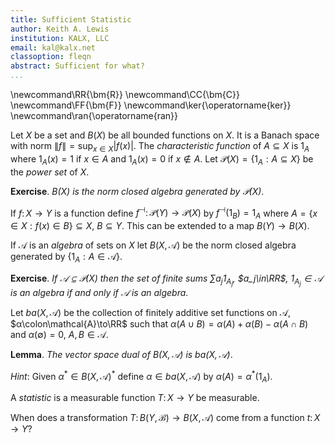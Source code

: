 ```yaml
---
title: Sufficient Statistic
author: Keith A. Lewis
institution: KALX, LLC
email: kal@kalx.net
classoption: fleqn
abstract: Sufficient for what?
...
```


\newcommand\RR{\bm{R}}
\newcommand\CC{\bm{C}}
\newcommand\FF{\bm{F}}
\newcommand\ker{\operatorname{ker}}
\newcommand\ran{\operatorname{ran}}

Let $X$ be a set and $B(X)$ be all bounded functions on $X$.
It is a Banach space with norm $\|f\| = \sup_{x\in X}|f(x)|$.
The _characteristic function_ of $A\subseteq X$ is $1_A$ where
$1_A(x) = 1$ if $x\in A$ and $1_A(x) = 0$ if $x\not\in A$.
Let $\mathcal{P}(X) = \{1_A:A\subseteq X\}$ be the _power set_ of $X$.

__Exercise__. _$B(X)$ is the norm closed algebra generated by $\mathcal{P}(X)$_.

If $f\colon X\to Y$ is a function define
$f^{\dashv}\colon\mathcal{P}(Y)\to\mathcal{P}(X)$ by
$f^{\dashv}(1_B) = 1_A$ where $A = \{x\in X:f(x)\in B\}\subseteq X$, $B\subseteq Y$.
This can be extended to a map $B(Y)\to B(X)$.

If $\mathcal{A}$ is an _algebra_ of sets on $X$ let $B(X,\mathcal{A})$
be the norm closed algebra generated by $\{1_A:A\in\mathcal{A}\}$.

__Exercise__. _If $\mathcal{A}\subseteq\mathcal{P}(X)$ then
the set of finite sums $\sum a_j 1_{A_j}$, $a_j\in\RR$, $1_{A_j}\in\mathcal{A}$
is an algebra if and only if $\mathcal{A}$ is an algebra_.

Let $ba(X,\mathcal{A})$ be the collection of finitely additive set
functions on $\mathcal{A}$, $α\colon\mathcal{A}\to\RR$ such
that $α(A\cup B) = α(A) + α(B) - α(A\cap B)$ and $α(\emptyset) = 0$, $A,B\in\mathcal{A}$.

__Lemma__. _The vector space dual of $B(X,\mathcal{A})$ is $ba(X,\mathcal{A})$_.

_Hint_: Given $α^*\in B(X,\mathcal{A})^*$ define $α\in ba(X,\mathcal{A})$ by $α(A) = α^*(1_A)$.

A _statistic_ is a measurable function $T\colon X\to Y$ be measurable.

When does a transformation $T\colon B(Y,\mathcal{B})\to B(X,\mathcal{A})$
come from a function $t\colon X\to Y$?
